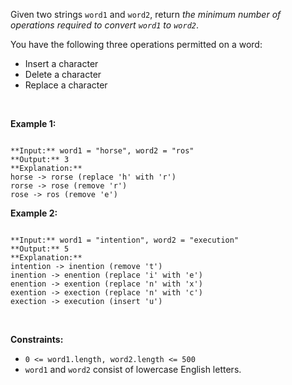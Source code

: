 Given two strings `word1` and `word2`, return *the minimum number of operations required to convert `word1` to `word2`*.


You have the following three operations permitted on a word:


* Insert a character
* Delete a character
* Replace a character


 


**Example 1:**



```

**Input:** word1 = "horse", word2 = "ros"
**Output:** 3
**Explanation:** 
horse -> rorse (replace 'h' with 'r')
rorse -> rose (remove 'r')
rose -> ros (remove 'e')

```

**Example 2:**



```

**Input:** word1 = "intention", word2 = "execution"
**Output:** 5
**Explanation:** 
intention -> inention (remove 't')
inention -> enention (replace 'i' with 'e')
enention -> exention (replace 'n' with 'x')
exention -> exection (replace 'n' with 'c')
exection -> execution (insert 'u')

```

 


**Constraints:**


* `0 <= word1.length, word2.length <= 500`
* `word1` and `word2` consist of lowercase English letters.



